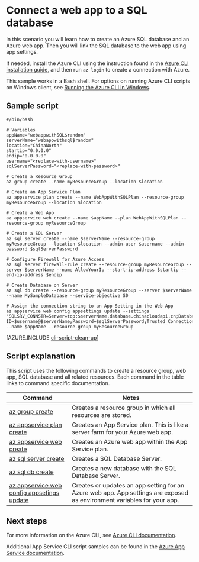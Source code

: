 <properties
    pageTitle="Azure CLI Script Sample - Connect a web app to a SQL database | Azure"
    description="Azure CLI Script Sample - Connect a web app to a SQL database"
    services="appservice"
    documentationcenter="appservice"
    author="syntaxc4"
    manager="erikre"
    editor=""
    tags="azure-service-management" />
<tags
    ms.assetid="7c2efdd0-f553-4038-a77a-e953021b3f77"
    ms.service="app-service"
    ms.devlang="multiple"
    ms.topic="article"
    ms.tgt_pltfrm="na"
    ms.workload="web"
    ms.date="03/20/2017"
    wacn.date=""
    ms.author="cfowler" />

# Connect a web app to a SQL database

In this scenario you will learn how to create an Azure SQL database and an Azure web app. Then you will link the SQL database to the web app using app settings.

If needed, install the Azure CLI using the instruction found in the [Azure CLI installation guide](https://docs.microsoft.com/cli/azure/install-azure-cli), and then run `az login` to create a connection with Azure.

This sample works in a Bash shell. For options on running Azure CLI scripts on Windows client, see [Running the Azure CLI in Windows](/documentation/articles/virtual-machines-windows-cli-options/).

## Sample script

    #/bin/bash

    # Variables
    appName="webappwithSQL$random"
    serverName="webappwithsql$random"
    location="ChinaNorth"
    startip="0.0.0.0"
    endip="0.0.0.0"
    username="<replace-with-username>"
    sqlServerPassword="<replace-with-password>"

    # Create a Resource Group 
    az group create --name myResourceGroup --location $location

    # Create an App Service Plan
    az appservice plan create --name WebAppWithSQLPlan --resource-group myResourceGroup --location $location

    # Create a Web App
    az appservice web create --name $appName --plan WebAppWithSQLPlan --resource-group myResourceGroup

    # Create a SQL Server
    az sql server create --name $serverName --resource-group myResourceGroup --location $location --admin-user $username --admin-password $sqlServerPassword

    # Configure Firewall for Azure Access
    az sql server firewall-rule create --resource-group myResourceGroup --server $serverName --name AllowYourIp --start-ip-address $startip --end-ip-address $endip

    # Create Database on Server
    az sql db create --resource-group myResourceGroup --server $serverName --name MySampleDatabase --service-objective S0

    # Assign the connection string to an App Setting in the Web App
    az appservice web config appsettings update --settings "SQLSRV_CONNSTR=Server=tcp:$serverName.database.chinacloudapi.cn;Database=MySampleDatabase;User ID=$username@$serverName;Password=$sqlServerPassword;Trusted_Connection=False;Encrypt=True;" --name $appName --resource-group myResourceGroup


[AZURE.INCLUDE [cli-script-clean-up](../../includes/cli-script-clean-up.md)]

## Script explanation

This script uses the following commands to create a resource group, web app, SQL database and all related resources. Each command in the table links to command specific documentation.

| Command | Notes |
|---|---|
| [az group create](https://docs.microsoft.com/cli/azure/group#create) | Creates a resource group in which all resources are stored. |
| [az appservice plan create](https://docs.microsoft.com/cli/azure/appservice/plan#create) | Creates an App Service plan. This is like a server farm for your Azure web app. |
| [az appservice web create](https://docs.microsoft.com/cli/azure/appservice/web#create) | Creates an Azure web app within the App Service plan. |
| [az sql server create](https://docs.microsoft.com/cli/azure/sql/server#create) | Creates a SQL Database Server.  |
| [az sql db create](https://docs.microsoft.com/cli/azure/sql/db#create) | Creates a new database with the SQL Database Server. |
| [az appservice web config appsetings update](https://docs.microsoft.com/cli/azure/appservice/web/config/appsettings#update) | Creates or updates an app setting for an Azure web app. App settings are exposed as environment variables for your app. |

## Next steps

For more information on the Azure CLI, see [Azure CLI documentation](https://docs.microsoft.com/cli/azure/overview).

Additional App Service CLI script samples can be found in the [Azure App Service documentation](/documentation/articles/app-service-cli-samples/).